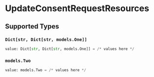 # UpdateConsentRequestResources


## Supported Types

### `Dict[str, Dict[str, models.One]]`

```python
value: Dict[str, Dict[str, models.One]] = /* values here */
```

### `models.Two`

```python
value: models.Two = /* values here */
```

